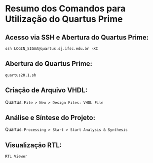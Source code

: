 # Resumo dos Comandos para Utilização do Quartus Prime 

## Acesso via SSH e Abertura do Quartus Prime:
```
ssh LOGIN_SIGAA@quartus.sj.ifsc.edu.br -XC
```

## Abertura do Quartus Prime:
```
quartus20.1.sh
```
## Criação de Arquivo VHDL:

Quartus: `File > New > Design Files: VHDL File`
## Análise e Síntese do Projeto:

Quartus: `Processing > Start > Start Analysis & Synthesis`
##  Visualização RTL:
```
RTL Viewer
```
